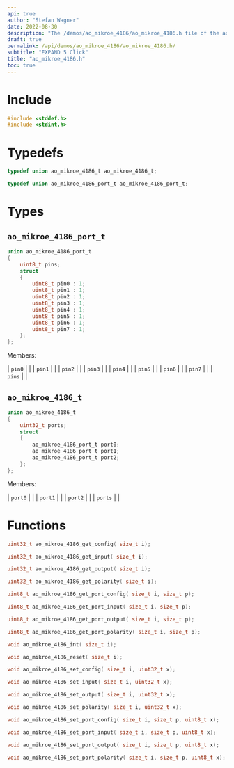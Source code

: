 ```yaml
---
api: true
author: "Stefan Wagner"
date: 2022-08-30
description: "The /demos/ao_mikroe_4186/ao_mikroe_4186.h file of the ao real-time operating system."
draft: true
permalink: /api/demos/ao_mikroe_4186/ao_mikroe_4186.h/
subtitle: "EXPAND 5 Click"
title: "ao_mikroe_4186.h"
toc: true
---
```


# Include

```c
#include <stddef.h>
#include <stdint.h>
```

# Typedefs

```c
typedef union ao_mikroe_4186_t ao_mikroe_4186_t;
```

```c
typedef union ao_mikroe_4186_port_t ao_mikroe_4186_port_t;
```

# Types

## `ao_mikroe_4186_port_t`

```c
union ao_mikroe_4186_port_t
{
    uint8_t pins;
    struct
    {
        uint8_t pin0 : 1;
        uint8_t pin1 : 1;
        uint8_t pin2 : 1;
        uint8_t pin3 : 1;
        uint8_t pin4 : 1;
        uint8_t pin5 : 1;
        uint8_t pin6 : 1;
        uint8_t pin7 : 1;
    };
};
```

Members:

| `pin0` | |
| `pin1` | |
| `pin2` | |
| `pin3` | |
| `pin4` | |
| `pin5` | |
| `pin6` | |
| `pin7` | |
| `pins` | |

## `ao_mikroe_4186_t`

```c
union ao_mikroe_4186_t
{
    uint32_t ports;
    struct
    {
        ao_mikroe_4186_port_t port0;
        ao_mikroe_4186_port_t port1;
        ao_mikroe_4186_port_t port2;
    };
};
```

Members:

| `port0` | |
| `port1` | |
| `port2` | |
| `ports` | |

# Functions

```c
uint32_t ao_mikroe_4186_get_config( size_t i);
```

```c
uint32_t ao_mikroe_4186_get_input( size_t i);
```

```c
uint32_t ao_mikroe_4186_get_output( size_t i);
```

```c
uint32_t ao_mikroe_4186_get_polarity( size_t i);
```

```c
uint8_t ao_mikroe_4186_get_port_config( size_t i, size_t p);
```

```c
uint8_t ao_mikroe_4186_get_port_input( size_t i, size_t p);
```

```c
uint8_t ao_mikroe_4186_get_port_output( size_t i, size_t p);
```

```c
uint8_t ao_mikroe_4186_get_port_polarity( size_t i, size_t p);
```

```c
void ao_mikroe_4186_int( size_t i);
```

```c
void ao_mikroe_4186_reset( size_t i);
```

```c
void ao_mikroe_4186_set_config( size_t i, uint32_t x);
```

```c
void ao_mikroe_4186_set_input( size_t i, uint32_t x);
```

```c
void ao_mikroe_4186_set_output( size_t i, uint32_t x);
```

```c
void ao_mikroe_4186_set_polarity( size_t i, uint32_t x);
```

```c
void ao_mikroe_4186_set_port_config( size_t i, size_t p, uint8_t x);
```

```c
void ao_mikroe_4186_set_port_input( size_t i, size_t p, uint8_t x);
```

```c
void ao_mikroe_4186_set_port_output( size_t i, size_t p, uint8_t x);
```

```c
void ao_mikroe_4186_set_port_polarity( size_t i, size_t p, uint8_t x);
```

